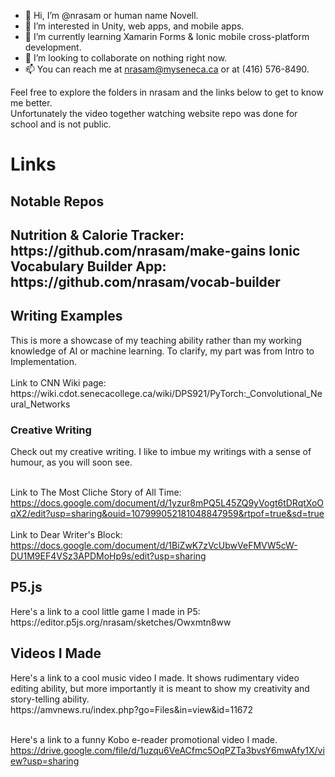 - 👋 Hi, I’m @nrasam or human name Novell.
- 👀 I’m interested in Unity, web apps, and mobile apps.
- 🌱 I’m currently learning Xamarin Forms & Ionic mobile cross-platform development.
- 💞️ I’m looking to collaborate on nothing right now.
- 📫 You can reach me at nrasam@myseneca.ca or at (416) 576-8490.

<!---
nrasam/nrasam is a ✨ special ✨ repository because its `README.md` (this file) appears on your GitHub profile.
You can click the Preview link to take a look at your changes.
--->
Feel free to explore the folders in nrasam and the links below to get to know me better.
<br>Unfortunately the video together watching website repo was done for school and is not public.

<h1>Links</h1>
<h2>Notable Repos<h2>
Nutrition & Calorie Tracker: https://github.com/nrasam/make-gains
Ionic Vocabulary Builder App: https://github.com/nrasam/vocab-builder

<h2>Writing Examples</h2>
This is more a showcase of my teaching ability rather than my working knowledge of AI or machine learning. To clarify, my part was from Intro to Implementation.<br><br>
Link to CNN Wiki page:<br>https://wiki.cdot.senecacollege.ca/wiki/DPS921/PyTorch:_Convolutional_Neural_Networks

<h3>Creative Writing</h3>
Check out my creative writing. I like to imbue my writings with a sense of humour, as you will soon see.<br><br>

Link to The Most Cliche Story of All Time:<br>https://docs.google.com/document/d/1yzur8mPQ5L45ZQ9yVogt6tDRqtXoOqX2/edit?usp=sharing&ouid=107999052181048847959&rtpof=true&sd=true<br><br>
Link to Dear Writer's Block:<br>https://docs.google.com/document/d/1BiZwK7zVcUbwVeFMVW5cW-DU1M9EF4VSz3APDMoHp9s/edit?usp=sharing

<h2>P5.js</h2>
Here's a link to a cool little game I made in P5:<br>https://editor.p5js.org/nrasam/sketches/Owxmtn8ww

<h2>Videos I Made</h2>
Here's a link to a cool music video I made. It shows rudimentary video editing ability, but more importantly it is meant to show my creativity and story-telling ability.<br>
https://amvnews.ru/index.php?go=Files&in=view&id=11672<br><br>

Here's a link to a funny Kobo e-reader promotional video I made.<br>
https://drive.google.com/file/d/1uzqu6VeACfmc5OqPZTa3bvsY6mwAfy1X/view?usp=sharing<br><br>
